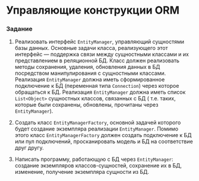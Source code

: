 # Управляющие конструкции ORM

### Задание

1. Реализовать интерфейс `EntityManager`, управляющий сущностями базы данных. Основные задачи класса, реализующего этот
   интерфейс — поддержка связи между сущностными классами и их представлением в реляционной БД. Класс должен реализовать
   методы сохранения, удаления, обновления данных в БД посредством манипулирования с сущностными классами.
   Реализация `EntityManager` должна иметь сформированное подключение к БД (переменная типа `Connection`) через которое
   обращаться к БД. Реализация `EntityManager` должна иметь список `List<Object>` сущностных классов, связанных с БД (
   т.е. таких, которые были сохранены, обновлены, прочитаны через `EntityManager`).

2. Создать класс `EntityManagerFactory`, основной задачей которого будет создание экземпляра реализации `EntityManager`.
   Помимо этого класс `EntityManagerFactory` должен создать подключение к БД или пул подключений, просканировать модель
   и БД на соответствие друг другу.
3. Написать программу, работающую с БД через `EntityManager`: создание экземпляров классов-сущностей, сохранение их в
   БД, изменение, получение экземпляра сущности из БД.
